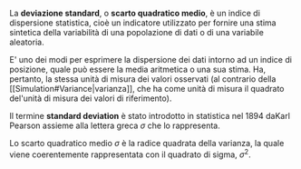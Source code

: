La **deviazione standard**, o **scarto quadratico medio**, è un indice di dispersione statistica, cioè un indicatore utilizzato per fornire una stima sintetica della variabilità di una popolazione di dati o di una variabile aleatoria.

E' uno dei modi per esprimere la dispersione dei dati intorno ad un indice di posizione, quale può essere la media aritmetica o una sua stima. Ha, pertanto, la stessa unità di misura dei valori osservati (al contrario della [[Simulation#Variance|varianza]], che ha come unità di misura il quadrato del'unità di misura dei valori di riferimento).

Il termine **standard deviation** è stato introdotto in statistica nel $1894$ daKarl Pearson assieme alla lettera greca $\sigma$ che lo rappresenta.

Lo scarto quadratico medio $\sigma$ è la radice quadrata della varianza, la quale viene coerentemente rappresentata con il quadrato di sigma, $\sigma^2$.